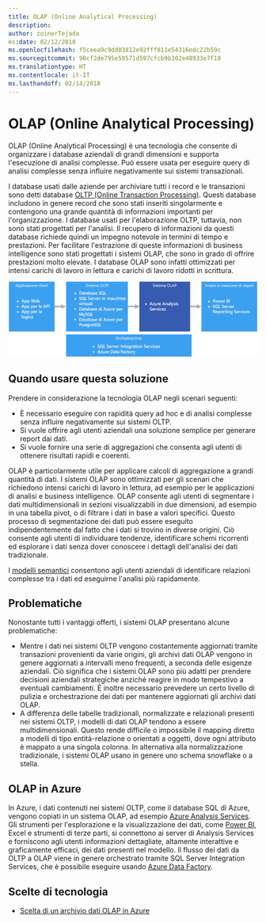 ```yaml
---
title: OLAP (Online Analytical Processing)
description: 
author: zoinerTejada
ms:date: 02/12/2018
ms.openlocfilehash: f5ceea9c9dd03812e92fff811e54316edc22b59c
ms.sourcegitcommit: 90cf2de795e50571d597cfcb9b302e48933e7f18
ms.translationtype: HT
ms.contentlocale: it-IT
ms.lasthandoff: 02/14/2018
---
```

# <a name="online-analytical-processing-olap"></a>OLAP (Online Analytical Processing)

OLAP (Online Analytical Processing) è una tecnologia che consente di organizzare i database aziendali di grandi dimensioni e supporta l'esecuzione di analisi complesse. Può essere usata per eseguire query di analisi complesse senza influire negativamente sui sistemi transazionali.

I database usati dalle aziende per archiviare tutti i record e le transazioni sono detti database [OLTP (Online Transaction Processing)](online-transaction-processing.md). Questi database includono in genere record che sono stati inseriti singolarmente e contengono una grande quantità di informazioni importanti per l'organizzazione. I database usati per l'elaborazione OLTP, tuttavia, non sono stati progettati per l'analisi. Il recupero di informazioni da questi database richiede quindi un impegno notevole in termini di tempo e prestazioni. Per facilitare l'estrazione di queste informazioni di business intelligence sono stati progettati i sistemi OLAP, che sono in grado di offrire prestazioni molto elevate. I database OLAP sono infatti ottimizzati per intensi carichi di lavoro in lettura e carichi di lavoro ridotti in scrittura.

![OLAP in Azure](./images/olap-data-pipeline.png) 

## <a name="when-to-use-this-solution"></a>Quando usare questa soluzione

Prendere in considerazione la tecnologia OLAP negli scenari seguenti:

- È necessario eseguire con rapidità query ad hoc e di analisi complesse senza influire negativamente sui sistemi OLTP. 
- Si vuole offrire agli utenti aziendali una soluzione semplice per generare report dai dati.
- Si vuole fornire una serie di aggregazioni che consenta agli utenti di ottenere risultati rapidi e coerenti. 

OLAP è particolarmente utile per applicare calcoli di aggregazione a grandi quantità di dati. I sistemi OLAP sono ottimizzati per gli scenari che richiedono intensi carichi di lavoro in lettura, ad esempio per le applicazioni di analisi e business intelligence. OLAP consente agli utenti di segmentare i dati multidimensionali in sezioni visualizzabili in due dimensioni, ad esempio in una tabella pivot, o di filtrare i dati in base a valori specifici. Questo processo di segmentazione dei dati può essere eseguito indipendentemente dal fatto che i dati si trovino in diverse origini. Ciò consente agli utenti di individuare tendenze, identificare schemi ricorrenti ed esplorare i dati senza dover conoscere i dettagli dell'analisi dei dati tradizionale.

I [modelli semantici](../concepts/semantic-modeling.md) consentono agli utenti aziendali di identificare relazioni complesse tra i dati ed eseguirne l'analisi più rapidamente.

## <a name="challenges"></a>Problematiche

Nonostante tutti i vantaggi offerti, i sistemi OLAP presentano alcune problematiche:

- Mentre i dati nei sistemi OLTP vengono costantemente aggiornati tramite transazioni provenienti da varie origini, gli archivi dati OLAP vengono in genere aggiornati a intervalli meno frequenti, a seconda delle esigenze aziendali. Ciò significa che i sistemi OLAP sono più adatti per prendere decisioni aziendali strategiche anziché reagire in modo tempestivo a eventuali cambiamenti. È inoltre necessario prevedere un certo livello di pulizia e orchestrazione dei dati per mantenere aggiornati gli archivi dati OLAP.
- A differenza delle tabelle tradizionali, normalizzate e relazionali presenti nei sistemi OLTP, i modelli di dati OLAP tendono a essere multidimensionali. Questo rende difficile o impossibile il mapping diretto a modelli di tipo entità-relazione o orientati a oggetti, dove ogni attributo è mappato a una singola colonna. In alternativa alla normalizzazione tradizionale, i sistemi OLAP usano in genere uno schema snowflake o a stella.

## <a name="olap-in-azure"></a>OLAP in Azure

In Azure, i dati contenuti nei sistemi OLTP, come il database SQL di Azure, vengono copiati in un sistema OLAP, ad esempio [Azure Analysis Services](/azure/analysis-services/analysis-services-overview). Gli strumenti per l'esplorazione e la visualizzazione dei dati, come [Power BI](https://powerbi.microsoft.com), Excel e strumenti di terze parti, si connettono ai server di Analysis Services e forniscono agli utenti informazioni dettagliate, altamente interattive e graficamente efficaci, dei dati presenti nel modello. Il flusso dei dati da OLTP a OLAP viene in genere orchestrato tramite SQL Server Integration Services, che è possibile eseguire usando [Azure Data Factory](/azure/data-factory/concepts-integration-runtime).

## <a name="technology-choices"></a>Scelte di tecnologia

- [Scelta di un archivio dati OLAP in Azure](../technology-choices/olap-data-stores.md)

